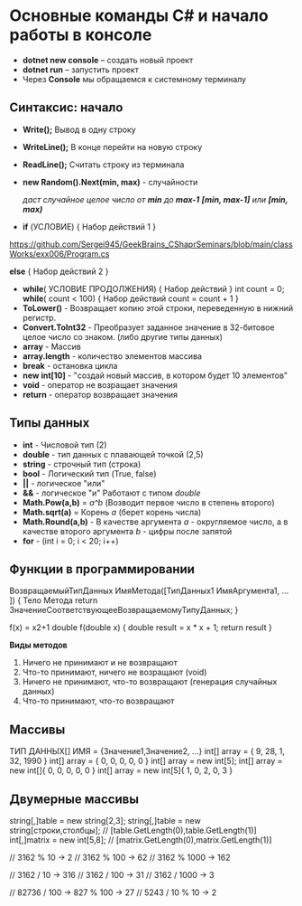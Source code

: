 # Основные команды С# и начало работы в консоле

* **dotnet new console** – создать новый проект
* **dotnet run** – запустить проект
* Через **Console** мы обращаемся к системному 
терминалу

## Синтаксис: начало

* **Write();** Вывод в одну строку
* **WriteLine();** В конце перейти на новую строку
* **ReadLine();** Считать строку из терминала
* **new Random().Next(min, max)** - случайности

    _даст случайное целое число от **min** до **max-1**
    **[min, max-1]** или **[min, max)**_
* **if** (УСЛОВИЕ)
{
    Набор действий 1
}

https://github.com/Sergei945/GeekBrains_CShaprSeminars/blob/main/classWorks/exx006/Program.cs

**else**
{
    Набор действий 2
}
* **while**( УСЛОВИЕ ПРОДОЛЖЕНИЯ) 
{
 Набор действий
}
int count = 0;
**while**( count < 100) 
{
 Набор действий
 count = count + 1
}
* **ToLower()** - Возвращает копию этой строки, переведенную в нижний регистр.
* **Convert.ToInt32** - Преобразует заданное значение в 32-битовое целое число со знаком. (либо другие типы данных)
* **array** - Массив
* **array.length** - количество элементов массива
* **break** - остановка цикла
* **new int[10]** - "создай новый массив, в котором будет 10 элементов"
* **void** - оператор не возращает значения
* **return** - оператор возвращает значения

## Типы данных

* **int** - Числовой тип (2)
* **double** - тип данных с плавающей точкой (2,5)
* **string** - строчный тип (строка)
* **bool** - Логический тип (True, false)
* **||** - логическое "или"
* **&&** - логическое "и"
Работают с типом _double_
* **Math.Pow(a,b)** = _a^b_ (Возводит первое число в степень второго)
* **Math.sqrt(a)** = Корень _a_ (берет корень числа)
* **Math.Round(a,b)** - В качестве аргумента _a_ - округляемое число, а в качестве второго аргумента _b_ - цифры после запятой
* **for** - (int i = 0; i < 20; i++)



## Функции в программировании

ВозвращаемыйТипДанных ИмяМетода([ТипДанных1 ИмяАргумента1, ... ])
{
    Тело Метода
    return ЗначениеСоответствующееВозвращаемомуТипуДанных;
}

f(x) = x2+1
double f(double x)
{
    double result = x * x + 1;
    return result
}

**Виды методов**

1. Ничего не принимают и не возвращают
2. Что-то принимают, ничего не возращают (void)
3. Ничего не принимают, что-то возвращают (генерация случайных данных)
4. Что-то принимают, что-то возвращают

## Массивы

ТИП ДАННЫХ[] ИМЯ = {Значение1,Значение2, ...}
int[] array = { 9, 28, 1, 32, 1990 }
int[] array = { 0, 0, 0, 0, 0 }
int[] array = new int[5];
int[] array = new int[]{ 0, 0, 0, 0, 0 }
int[] array = new int[5]{ 1, 0, 2, 0, 3 }


## Двумерные массивы

string[,]table = new string[2,3];
string[,]table = new string[строки,столбцы]; // [table.GetLength(0),table.GetLength(1)]
int[,]matrix = new int[5,8]; // [matrix.GetLength(0),matrix.GetLength(1)]

// 3162 % 10 -> 2
// 3162 % 100 -> 62
// 3162 % 1000 -> 162


// 3162 / 10 -> 316
// 3162 / 100 -> 31
// 3162 / 1000 -> 3

// 82736 / 100 -> 827 % 100 -> 27
// 5243 / 10 % 10 -> 2